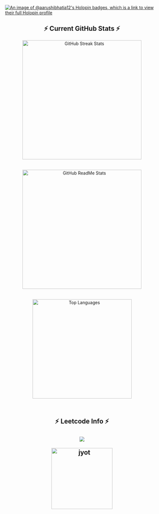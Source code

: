 [![An image of @aarushibhatia12's Holopin badges, which is a link to view their full Holopin profile](https://holopin.me/aarushibhatia12)](https://holopin.io/@aarushibhatia12)
<h2 align="center">⚡ Current GitHub Stats ⚡</h2>

<div align="center">
  <!-- Streak Stats -->
  <img 
    width="390" 
    src="https://streak-stats.demolab.com/?user=aarushi-bhatia&count_private=true&theme=react&border_radius=10" 
    alt="GitHub Streak Stats" 
    style="margin-bottom: 20px;"/>
  
  <!-- ReadMe Stats -->
  <img 
    width="390" 
    src="https://github-readme-stats.vercel.app/api?username=aarushi-bhatia&count_private=true&show_icons=true&theme=react&rank_icon=github&border_radius=10" 
    alt="GitHub ReadMe Stats" 
    style="margin-bottom: 20px;"/>

  <!-- Top Languages -->
  <img 
    width="325" 
    align="center" 
    src="https://github-readme-stats.vercel.app/api/top-langs/?username=aarushi-bhatia&count_private=true&layout=compact&theme=react&border_radius=10" 
    alt="Top Languages" />
</div>


<br/>
<h2 align="center">⚡ Leetcode Info ⚡<h2>  
<p align="center">

  <img  align=top flex-grow=1 src="https://leetcard.jacoblin.cool/aarushi_bhatia?theme=dark&font=Nunito&ext=heatmap" />  
  <p align="center">
  <a href="https://leetcode.com/aarushi_bhatia/" target="_blank"><img align="center" src="https://leetcode.com/static_assets/marketing/2024-50.gif" alt="jyot" height="200" width="200" /></a>
</p>
